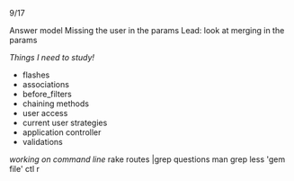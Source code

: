 9/17

Answer model
Missing the user in the params
Lead: look at merging in the params

*Things I need to study!*
- flashes
- associations
- before_filters
- chaining methods
- user access
- current user strategies
- application controller
- validations

*working on command line*
rake routes |grep questions
man grep
less 'gem file'
ctl r


